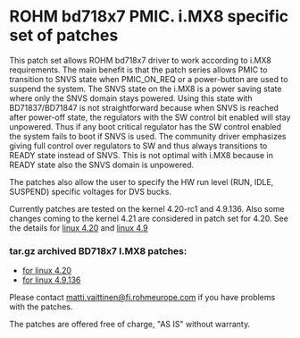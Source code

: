 # ROHM bd718x7 PMIC. i.MX8 specific set of patches

This patch set allows ROHM bd718x7 driver to work according to i.MX8
requirements. The main benefit is that the patch series allows PMIC to
transition to SNVS state when PMIC_ON_REQ or a power-button are used to
suspend the system. The SNVS state on the i.MX8 is a power saving state
where only the SNVS domain stays powered. Using this state with
BD71837/BD71847 is not straightforward because when SNVS is reached after
power-off state, the regulators with the SW control bit enabled will stay
unpowered. Thus if any boot critical regulator has the SW control enabled
the system fails to boot if SNVS is used. The community driver emphasizes
giving full control over regulators to SW and thus always transitions to
READY state instead of SNVS. This is not optimal with i.MX8 because in READY
state also the SNVS domain is unpowered.

The patches also allow the user to specify the HW run level
(RUN, IDLE, SUSPEND) specific voltages for DVS bucks.

Currently patches are tested on the kernel 4.20-rc1 and 4.9.136. Also some
changes coming to the kernel 4.21 are considered in patch set for 4.20.
See the details for [linux 4.20](https://github.com/RohmSemiconductor/Linux-Kernel-PMIC-Drivers/tree/master/BD718XX/imx8-patches/v4.21-mark-15_11_2018/) and [linux 4.9](https://github.com/RohmSemiconductor/Linux-Kernel-PMIC-Drivers/tree/master/BD718XX/imx8-patches/v4.9.136-stable-19_11_2018/)

### tar.gz archived BD718x7 I.MX8 patches:
* [for linux 4.20](https://github.com/RohmSemiconductor/Linux-Kernel-PMIC-Drivers/raw/master/BD718XX/imx8-patches/linux-bd718x7-v4.21-mark-15_11_2018.tar.gz)
* [for linux 4.9.136](https://github.com/RohmSemiconductor/Linux-Kernel-PMIC-Drivers/raw/master/BD718XX/imx8-patches/linux-bd718x7-v4.9.136-stable-19_11_2018.tar.gz)

Please contact matti.vaittinen@fi.rohmeurope.com if you have problems with the
patches.

The patches are offered free of charge, "AS IS" without warranty.
